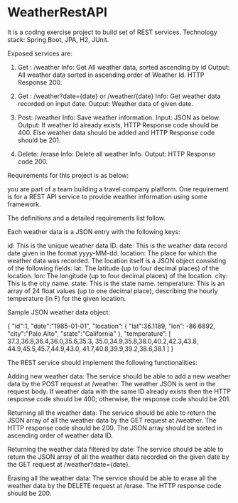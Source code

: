 # WeatherRestAPI

It is a coding exercise project to build set of REST services. 
Technology stack: Spring Boot, JPA, H2, JUnit. 

Exposed services are:

1.	Get : /weather
Info: Get All weather data, sorted ascending by id
Output: All weather data sorted in ascending order of Weather Id. HTTP Response 200.

2.	Get : /weather?date={date}  or /weather/{date}
Info: Get weather data recorded on input date. 
Output: Weather data of given date. 

3.	Post: /weather
Info: Save weather information. 
Input: JSON as below. 
Output: If weather Id already exists, HTTP Response code should be 400. 
	Else weather data should be added and HTTP Response code should be 201. 

4.	Delete: /erase 
Info: Delete all weather Info. 
Output: HTTP Response code 200. 


Requirements for this project is as below: 

you are part of a team building a travel company platform. One requirement is for a REST API service to provide weather information using some framework.  

The definitions and a detailed requirements list follow.

Each weather data is a JSON entry with the following keys:

id: This is the unique weather data ID.
date: This is the weather data record date given in the format yyyy-MM-dd.
location: The place for which the weather data was recorded. The location itself is a JSON object consisting of the following fields:
lat: The latitude (up to four decimal places) of the location.
lon: The longitude (up to four decimal places) of the location.
city: This is the city name.
state: This is the state name.
temperature: This is an array of 24 float values (up to one decimal place), describing the hourly temperature (in F) for the given location.
 

Sample JSON weather data object:

{
   "id":1,
   "date":"1985-01-01",
   "location”: {
      "lat":36.1189,
      "lon”: -86.6892,
      "city":"Palo Alto",
      "state":"California"
   },
   "temperature”: [ 37.3,36.8,36.4,36.0,35.6,35.3,
      35.0,34.9,35.8,38.0,40.2,42.3,43.8,
      44.9,45.5,45.7,44.9,43.0,
      41.7,40.8,39.9,39.2,38.6,38.1
   ]
}


The REST service should implement the following functionalities:
 

Adding new weather data: The service should be able to add a new weather data by the POST request at /weather. The weather JSON is sent in the request body. If weather data with the same ID already exists then the HTTP response code should be 400; otherwise, the response code should be 201.

Returning all the weather data: The service should be able to return the JSON array of all the weather data by the GET request at /weather. The HTTP response code should be 200. The JSON array should be sorted in ascending order of weather data ID.

Returning the weather data filtered by date: The service should be able to return the JSON array of all the weather data recorded on the given date by the GET request at /weather?date={date}.

Erasing all the weather data: The service should be able to erase all the weather data by the DELETE request at /erase. The HTTP response code should be 200.
